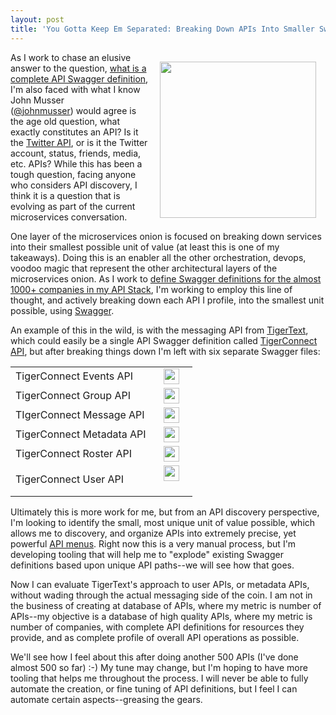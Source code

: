```yaml
---
layout: post
title: 'You Gotta Keep Em Separated: Breaking Down APIs Into Smaller Swagger Files'
---
```

<p><img style="padding: 15px;" src="https://s3.amazonaws.com/kinlane-productions/bw-icons/bw-puzzle-piece-two.png" alt="" width="250" align="right" /></p>
<p>As I work to chase an elusive answer to the question, <a href="http://apievangelist.com/2015/06/06/how-do-you-know-when-a-swagger-api-definition-is-complete/">what is a complete API Swagger definition</a>, I'm also faced with what I know John Musser (<a href="https://twitter.com/johnmusser">@johnmusser</a>)&nbsp;would agree is the age old question, what exactly constitutes an API? Is it the <a href="https://dev.twitter.com/rest/public">Twitter API</a>, or is it the Twitter account, status, friends, media, etc. APIs? While this has been a tough question, facing anyone who considers API discovery, I think it is a question that is evolving as part of the current microservices conversation.&nbsp;</p>
<p>One layer of the microservices onion is focused on breaking down services into their smallest possible unit of value (at least this is one of my takeaways). Doing this is an enabler all the other orchestration, devops, voodoo magic that represent the other architectural layers of the microservices onion. As I work to <a href="http://theapistack.com/">define Swagger definitions for the almost 1000+ companies in my API Stack</a>, I'm working to employ this line of thought, and actively breaking down each API I profile, into the smallest unit possible, using <a href="http://swagger.io">Swagger</a>.</p>
<p>An example of this in the wild, is with the messaging API from <a href="http://www.tigertext.com/">TigerText</a>, which could easily be a single API Swagger definition called <a href="http://www.tigertext.com/tigerconnect/">TigerConnect API</a>, but after breaking things down I'm left with six separate Swagger files:</p>
<table border="0" width="100%">
<tbody>
<tr>
<td align="left">TigerConnect Events API</td>
<td width="50" align="center"><a title="Swagger" href="http://theapistack.com/data/tigertext/tigerconnect-events-api-swagger.json" target="_blank"><img src="https://s3.amazonaws.com/kinlane-productions/bw-icons/bw-swagger-round.png" alt="" width="25" /></a></td>
</tr>
<tr>
<td align="left">TigerConnect Group API</td>
<td width="50" align="center"><a title="Swagger" href="http://theapistack.com/data/tigertext/tigerconnect-group-api-swagger.json" target="_blank"><img src="https://s3.amazonaws.com/kinlane-productions/bw-icons/bw-swagger-round.png" alt="" width="25" /></a></td>
</tr>
<tr>
<td align="left">TIgerConnect Message API</td>
<td width="50" align="center"><a title="Swagger" href="http://theapistack.com/data/tigertext/tigerconnect-message-api-swagger.json" target="_blank"><img src="https://s3.amazonaws.com/kinlane-productions/bw-icons/bw-swagger-round.png" alt="" width="25" /></a></td>
</tr>
<tr>
<td align="left">TigerConnect Metadata API</td>
<td width="50" align="center"><a title="Swagger" href="http://theapistack.com/data/tigertext/tigerconnect-metadata-api-swagger.json" target="_blank"><img src="https://s3.amazonaws.com/kinlane-productions/bw-icons/bw-swagger-round.png" alt="" width="25" /></a></td>
</tr>
<tr>
<td align="left">TigerConnect Roster API</td>
<td width="50" align="center"><a title="Swagger" href="http://theapistack.com/data/tigertext/tigerconnect-roster-api-swagger.json" target="_blank"><img src="https://s3.amazonaws.com/kinlane-productions/bw-icons/bw-swagger-round.png" alt="" width="25" /></a></td>
</tr>
<tr>
<td align="left">TigerConnect User API</td>
<td width="50" align="center"><a title="Swagger" href="http://theapistack.com/data/tigertext/tigerconnect-user-api-swagger.json" target="_blank"><img src="https://s3.amazonaws.com/kinlane-productions/bw-icons/bw-swagger-round.png" alt="" width="25" /></a><br /><br /></td>
</tr>
</tbody>
</table>
<p>Ultimately this is more work for me, but from an API discovery perspective, I'm looking to identify the small, most unique unit of value possible, which allows me to discovery, and organize APIs into extremely precise, yet powerful <span style="text-decoration: underline;">API menus</span>. Right now this is a very manual process, but I'm developing tooling that will help me to "explode" existing Swagger definitions based upon unique API paths--we will see how that goes.</p>
<p>Now I can evaluate TigerText's approach to user APIs, or metadata APIs, without wading through the actual messaging side of the coin. I am not in the business of creating at database of APIs, where my metric is number of APIs--my objective is a database of high quality APIs, where my metric is number of companies, with complete API definitions for resources they provide, and as complete profile of overall API operations as possible.&nbsp;</p>
<p>We'll see how I feel about this after doing another 500 APIs (I've done almost 500 so far) :-) My tune may change, but I'm hoping to have more tooling that helps me throughout the process. I will never be able to fully automate the creation, or fine tuning of API definitions, but I feel I can automate certain aspects--greasing the gears.</p>